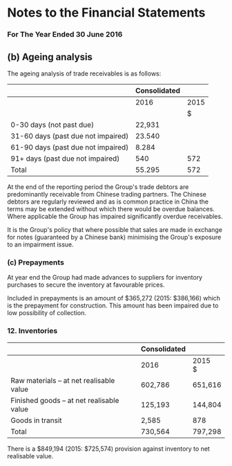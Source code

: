 # **Notes to the Financial Statements**

### For The Year Ended 30 June 2016

## (b) Ageing analysis

The ageing analysis of trade receivables is as follows:

|                                    | Consolidated |      |
|------------------------------------|--------------|------|
|                                    | 2016         | 2015 |
|                                    |              | \$   |
| 0-30 days (not past due)           | 22,931       |      |
| 31-60 days (past due not impaired) | 23.540       |      |
| 61-90 days (past due not impaired) | 8.284        |      |
| 91+ days (past due not impaired)   | 540          | 572  |
| Total                              | 55.295       | 572  |

At the end of the reporting period the Group's trade debtors are predominantly receivable from Chinese trading partners. The Chinese debtors are regularly reviewed and as is common practice in China the terms may be extended without which there would be overdue balances. Where applicable the Group has impaired significantly overdue receivables.

It is the Group's policy that where possible that sales are made in exchange for notes (guaranteed by a Chinese bank) minimising the Group's exposure to an impairment issue.

### (c) Prepayments

At year end the Group had made advances to suppliers for inventory purchases to secure the inventory at favourable prices.

Included in prepayments is an amount of \$365,272 (2015: \$386,166) which is the prepayment for construction. This amount has been impaired due to low possibility of collection.

### 12. Inventories

|                                          | Consolidated |            |
|------------------------------------------|--------------|------------|
|                                          | 2016         | 2015<br>\$ |
| Raw materials – at net realisable value  | 602,786      | 651,616    |
| Finished goods – at net realisable value | 125,193      | 144,804    |
| Goods in transit                         | 2,585        | 878        |
| Total                                    | 730,564      | 797,298    |

There is a \$849,194 (2015: \$725,574) provision against inventory to net realisable value.